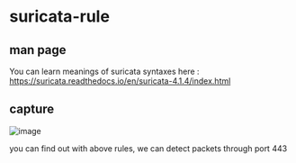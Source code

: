 # suricata-rule

## man page
You can learn meanings of suricata syntaxes here : https://suricata.readthedocs.io/en/suricata-4.1.4/index.html

## capture
![image](https://user-images.githubusercontent.com/31784008/141607114-7b1200b2-1f13-47ce-8be5-3b15dc01c658.png)


you can find out with above rules, we can detect packets through port 443
